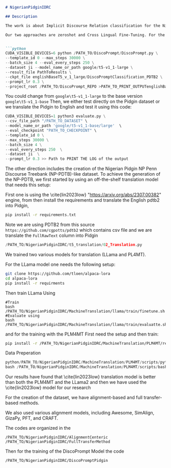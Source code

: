 ```markdown
# NigerianPidginIDRC

## Description

The work is about Implicit Discourse Relation classification for the Nigerian Pidgin language. Nigerian Pidgin is spoken by about 100 million people yet is considered a low-resource language. Our focus is on the discourse relation classification, particularly in the implicit setting.

Our two approaches are zeroshot and Cross Lingual Fine-Tuning. For the zeroshot approach, we start by training a state-of-the-art model in English using the following code:


```python
CUDA_VISIBLE_DEVICES=6 python /PATH_TO/DiscoPrompt/DiscoPrompt.py \
--template_id 0 --max_steps 30000 \
--batch_size 4 --eval_every_steps 250 \
--dataset ji --model_name_or_path google/t5-v1_1-large \
--result_file PathToResults \
--ckpt_file englishBaseT5_v_1_large/DiscoPromptClassification_PDTB2 \
--prompt_lr 0.3 \
--project_root /PATH_TO/DiscoPrompt_REPO >PATH_TO_PRINT_OUTPUTenglishBaselineT5_v_1_1large/t5V1_1LargeLog.txt
```
You could change from `google\t5-v1_1-large` to the base version `google\t5-v1_1-base`
Then, we either test directly on the Pidgin dataset or we translate the Pidgin to English and test it using this code:

```python
CUDA_VISIBLE_DEVICES=1 python3 evaluate.py \
--csv_file_path "/PATH_TO_DATASET" \
--model_name_or_path 'google/t5-v1_1-base/large'  \
--eval_checkpoint "PATH_TO_CHECKPOINT" \
--template_id 0 \
--max_steps 30000 \
--batch_size 4 \
--eval_every_steps 250  \
--dataset ji  \
--prompt_lr 0.3 >> Path to PRINT THE LOG of the output
```

The other direction includes the creation of the Nigerian Pidgin NP Penn Discourse Treebank (NP-PDTB)-like dataset. To achieve the generation of the NP-PDTB, we first started by using an off-the-shelf translation model that needs this setup:

First one is using the \cite{lin2023low} "https://arxiv.org/abs/2307.00382" engine, from  then install the requirements and translate the English pdtb2 into Pidgin, 
```bash
pip install -r requirements.txt
```

Note we are using PDTB2 from this source `https://github.com/cgpotts/pdtb2` which contains csv file and we are translate the `FullRawText` column into Pidgin

```python
/PATH_TO/NigerianPidginIDRC/t5_translation/02_Translation.py
```

We trained two various models for translation (LLama and PL4MT).

For the LLama model  one needs the following setup:

```bash
git clone https://github.com/tloen/alpaca-lora
cd alpaca-lora
pip install -r requirments
```
Then train LLama Using
```
#Train
bash /PATH_TO/NigerianPidginIDRC/MachineTranslation/llama/train/finetune.sh
#Evaluate using 
bash /PATH_TO/NigerianPidginIDRC/MachineTranslation/llama/train/evaluatte.sh
```

and for the training with the PLM4MT First need the setup and then train:

```bash
pip install -r /PATH_TO/NigerianPidginIDRC/MachineTranslation/PLM4MT/requirments.txt
```
Data Preperation
```python
python/PATH_TO/NigerianPidginIDRC/MachineTranslation/PLM4MT/scripts/python/1_dataPreperation.py
bash /PATH_TO/NigerianPidginIDRC/MachineTranslation/PLM4MT/scripts/bash/train.sh
``` 

Our results have found that \cite{lin2023low} translation model is better than both the PLM4MT and the LLama2 and then we have used the \cite{lin2023low} model for our research

For the creation of the dataset, we have alignment-based and full transfer-based methods.

We also used various alignment models, including Awesome, SimAlign, GizaPy, PFT, and CRAFT.

The codes are organized in the 

```
/PATH_TO/NigerianPidginIDRC/AlignmentCenteric
/PATH_TO/NigerianPidginIDRC/FullTransferMethod
```

Then for the training of the DiscoPrompt Model the code
```
/PATH_TO/NigerianPidginIDRC/DiscoPromptPidgin
```

